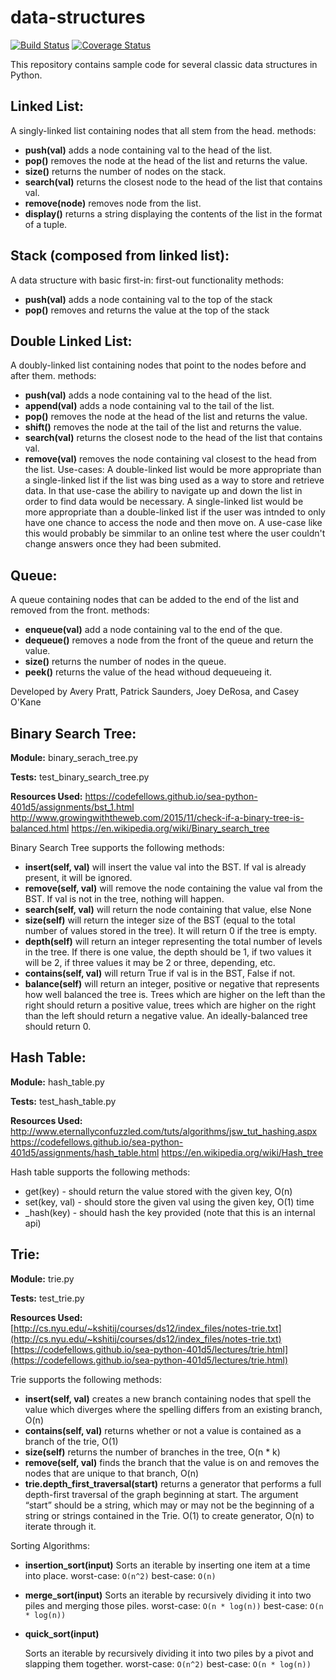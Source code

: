 # data-structures

[![Build Status](https://travis-ci.org/AveryPratt/data-structures.svg?branch=quick_sort)](https://travis-ci.org/AveryPratt/data-structures) [![Coverage Status](https://coveralls.io/repos/github/AveryPratt/data-structures/badge.svg?branch=quick_sort)](https://coveralls.io/github/AveryPratt/data-structures?branch=quick_sort)

This repository contains sample code for several classic data structures in Python.

## Linked List:
A singly-linked list containing nodes that all stem from the head.
methods:
- **push(val)**
    adds a node containing val to the head of the list.
- **pop()**
    removes the node at the head of the list and returns the value.
- **size()**
    returns the number of nodes on the stack.
- **search(val)**
    returns the closest node to the head of the list that contains val.
- **remove(node)**
    removes node from the list.
- **display()**
    returns a string displaying the contents of the list in the format of a tuple.

## Stack (composed from linked list):
A data structure with basic first-in: first-out functionality
methods:
- **push(val)**
    adds a node containing val to the top of the stack
- **pop()**
    removes and returns the value at the top of the stack

## Double Linked List:
A doubly-linked list containing nodes that point to the nodes before and after them.
methods:
- **push(val)**
    adds a node containing val to the head of the list.
- **append(val)**
    adds a node containing val to the tail of the list.
- **pop()**
    removes the node at the head of the list and returns the value.
- **shift()**
    removes the node at the tail of the list and returns the value.
- **search(val)**
    returns the closest node to the head of the list that contains val.
- **remove(val)**
    removes the node containing val closest to the head from the list.
  Use-cases:
      A double-linked list would be more appropriate than a single-linked list if the list was bing used
    as a way to store and retrieve data. In that use-case the abiliry to navigate up and down the list in order to find data would be necessary. A single-linked list would be more appropriate than a double-linked list if the user was intnded to only have one chance to access the node and then move on. A use-case like this would probably be simmilar to an online test where the user couldn't change answers once they had been submited.

## Queue:
A queue containing nodes that can be added to the end of the list and removed from the front.
methods:
- **enqueue(val)**
    add a node containing val to the end of the que.
- **dequeue()**
    removes a node from the front of the queue and return the value.
- **size()**
    returns the number of nodes in the queue.
- **peek()**
    returns the value of the head withoud dequeueing it.

Developed by Avery Pratt, Patrick Saunders, Joey DeRosa, and Casey O'Kane


## Binary Search Tree:

**Module:** binary_serach_tree.py

**Tests:** test_binary_search_tree.py

**Resources Used:** 
https://codefellows.github.io/sea-python-401d5/assignments/bst_1.html
http://www.growingwiththeweb.com/2015/11/check-if-a-binary-tree-is-balanced.html
https://en.wikipedia.org/wiki/Binary_search_tree

Binary Search Tree supports the following methods:

- **insert(self, val)** 
    will insert the value val into the BST. If val is already present, it will be ignored.
- **remove(self, val)** 
    will remove the node containing the value val from the BST. If val is not in the tree, nothing will happen.
- **search(self, val)**
    will return the node containing that value, else None
- **size(self)**
    will return the integer size of the BST (equal to the total number of values stored in the tree). It will return 0 if the tree is empty.
- **depth(self)**
    will return an integer representing the total number of levels in the tree. If there is one value, the depth should be 1, if two values it will be 2, if three values it may be 2 or three, depending, etc.
- **contains(self, val)**
    will return True if val is in the BST, False if not.
- **balance(self)**
    will return an integer, positive or negative that represents how well balanced the tree is. Trees which are higher on the left than the right should return a positive value, trees which are higher on the right than the left should return a negative value. An ideally-balanced tree should return 0.


## Hash Table:

**Module:** hash_table.py

**Tests:** test_hash_table.py

**Resources Used:** 
http://www.eternallyconfuzzled.com/tuts/algorithms/jsw_tut_hashing.aspx
https://codefellows.github.io/sea-python-401d5/assignments/hash_table.html
https://en.wikipedia.org/wiki/Hash_tree

Hash table supports the following methods:

- get(key) - should return the value stored with the given key, O(n)
- set(key, val) - should store the given val using the given key, O(1) time
- _hash(key) - should hash the key provided (note that this is an internal api)


## Trie:

**Module:** trie.py

**Tests:** test_trie.py

**Resources Used:** 
[http://cs.nyu.edu/~kshitij/courses/ds12/index_files/notes-trie.txt](http://cs.nyu.edu/~kshitij/courses/ds12/index_files/notes-trie.txt)
[https://codefellows.github.io/sea-python-401d5/lectures/trie.html](https://codefellows.github.io/sea-python-401d5/lectures/trie.html)

Trie supports the following methods:

- **insert(self, val)**
  creates a new branch containing nodes that spell the value which diverges where the spelling differs from an existing branch, O(n)
- **contains(self, val)**
  returns whether or not a value is contained as a branch of the trie, O(1)
- **size(self)**
  returns the number of branches in the tree, O(n * k)
- **remove(self, val)**
  finds the branch that the value is on and removes the nodes that are unique to that branch, O(n)
- **trie.depth_first_traversal(start)**
  returns a generator that performs a full depth-first traversal of the graph beginning at start. The argument “start” should be a string, which may or may not be the beginning of a string or strings contained in the Trie. O(1) to create generator, O(n) to iterate through it.

Sorting Algorithms:

- **insertion_sort(input)**
  Sorts an iterable by inserting one item at a time into place. worst-case: `O(n^2)` best-case: `O(n)`

- **merge_sort(input)**
  Sorts an iterable by recursively dividing it into two piles and merging those piles. worst-case: `O(n * log(n))` best-case: `O(n * log(n))`

- **quick_sort(input)**

  Sorts an iterable by recursively dividing it into two piles by a pivot and slapping them together. worst-case: `O(n^2)` best-case: `O(n * log(n))`

